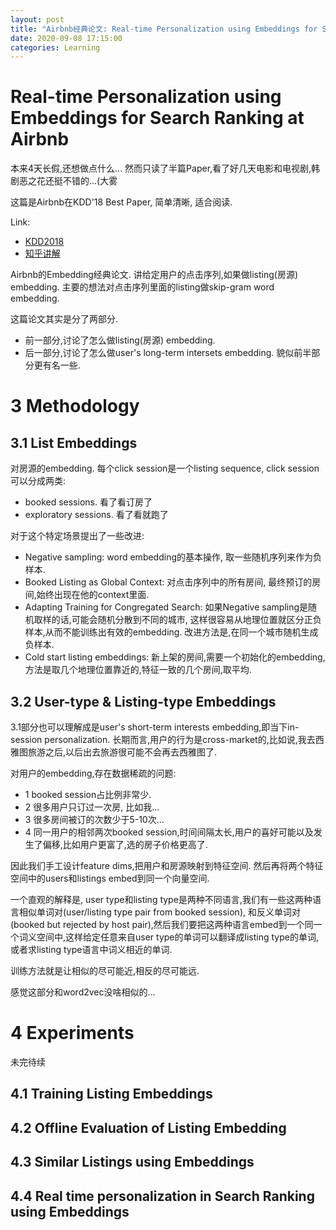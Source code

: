 ```yaml
---
layout: post
title: "Airbnb经典论文: Real-time Personalization using Embeddings for Search Ranking at Airbnb"
date: 2020-09-08 17:15:00
categories: Learning
---
```


# Real-time Personalization using Embeddings for Search Ranking at Airbnb

本来4天长假,还想做点什么... 然而只读了半篇Paper,看了好几天电影和电视剧,韩剧恶之花还挺不错的...(大雾

这篇是Airbnb在KDD'18 Best Paper, 简单清晰, 适合阅读.

Link:
  - [KDD2018](https://www.kdd.org/kdd2018/accepted-papers/view/real-time-personalization-using-embeddings-for-search-ranking-at-airbnb)
  - [知乎讲解](https://zhuanlan.zhihu.com/p/56128664)

Airbnb的Embedding经典论文. 讲给定用户的点击序列,如果做listing(房源) embedding. 主要的想法对点击序列里面的listing做skip-gram word embedding.

这篇论文其实是分了两部分.
  - 前一部分,讨论了怎么做listing(房源) embedding. 
  - 后一部分,讨论了怎么做user's long-term intersets embedding. 貌似前半部分更有名一些.

# 3 Methodology

## 3.1 List Embeddings

对房源的embedding. 每个click session是一个listing sequence, click session可以分成两类:
  - booked sessions. 看了看订房了
  - exploratory sessions. 看了看就跑了

对于这个特定场景提出了一些改进:
  - Negative sampling: word embedding的基本操作, 取一些随机序列来作为负样本.
  - Booked Listing as Global Context: 对点击序列中的所有房间, 最终预订的房间,始终出现在他的context里面.
  - Adapting Training for Congregated Search: 如果Negative sampling是随机取样的话,可能会随机分散到不同的城市, 这样很容易从地理位置就区分正负样本,从而不能训练出有效的embedding. 改进方法是,在同一个城市随机生成负样本.
  - Cold start listing embeddings: 新上架的房间,需要一个初始化的embedding,方法是取几个地理位置靠近的,特征一致的几个房间,取平均.
  
 ## 3.2 User-type & Listing-type Embeddings
 
 3.1部分也可以理解成是user's short-term interests embedding,即当下in-session personalization. 长期而言,用户的行为是cross-market的,比如说,我去西雅图旅游之后,以后出去旅游很可能不会再去西雅图了.
 
 对用户的embedding,存在数据稀疏的问题:
   - 1 booked session占比例非常少.
   - 2 很多用户只订过一次房, 比如我...
   - 3 很多房间被订的次数少于5-10次...
   - 4 同一用户的相邻两次booked session,时间间隔太长,用户的喜好可能以及发生了偏移,比如用户更富了,选的房子价格更高了.
   
因此我们手工设计feature dims,把用户和房源映射到特征空间. 然后再将两个特征空间中的users和listings embed到同一个向量空间. 

一个直观的解释是, user type和listing type是两种不同语言,我们有一些这两种语言相似单词对(user/listing type pair from booked session), 和反义单词对(booked but rejected by host pair),然后我们要把这两种语言embed到一个同一个词义空间中,这样给定任意来自user type的单词可以翻译成listing type的单词,或者求listing type语言中词义相近的单词.

训练方法就是让相似的尽可能近,相反的尽可能远.

感觉这部分和word2vec没啥相似的...

# 4 Experiments

未完待续

## 4.1 Training Listing Embeddings

## 4.2 Offline Evaluation of Listing Embedding

## 4.3 Similar Listings using Embeddings

## 4.4 Real time personalization in Search Ranking using Embeddings
